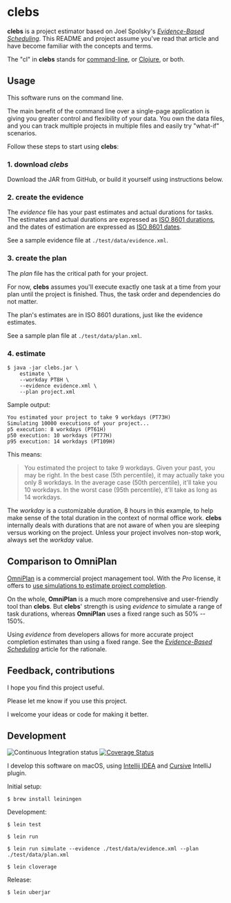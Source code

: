 # clebs #

**clebs** is a project estimator based on Joel Spolsky's [*Evidence-Based Scheduling*](https://www.joelonsoftware.com/2007/10/26/evidence-based-scheduling/).
This README and project assume you've read that article and have become familiar with the concepts and terms.

The "cl" in **clebs** stands for [command-line](https://en.wikipedia.org/wiki/Command-line_interface),
or [Clojure](https://clojure.org), or both.

## Usage

This software runs on the command line.

The main benefit of the command line over a single-page application is giving
you greater control and flexibility of your data.  You own the data files, and
you can track multiple projects in multiple files and easily try "what-if" scenarios.

Follow these steps to start using **clebs**:

### 1. download _clebs_

Download the JAR from GitHub, or build it yourself using instructions below.

### 2. create the evidence

The *evidence* file has your past estimates and actual durations for tasks.
The estimates and actual durations are expressed as
[ISO 8601 durations](https://en.wikipedia.org/wiki/ISO_8601#Durations),
and the dates of estimation are expressed as
[ISO 8601 dates](https://en.wikipedia.org/wiki/ISO_8601#Dates).

See a sample evidence file at `./test/data/evidence.xml`.

### 3. create the plan

The *plan* file has the critical path for your project.

For now, **clebs** assumes you'll execute exactly one task at a time from your plan until
the project is finished.  Thus, the task order and dependencies do not matter.

The plan's estimates are in ISO 8601 durations, just like the evidence estimates.

See a sample plan file at `./test/data/plan.xml`.

### 4. estimate

    $ java -jar clebs.jar \
        estimate \
        --workday PT8H \
        --evidence evidence.xml \
        --plan project.xml

Sample output:

    You estimated your project to take 9 workdays (PT73H)
    Simulating 10000 executions of your project...
    p5 execution: 8 workdays (PT61H)
    p50 execution: 10 workdays (PT77H)
    p95 execution: 14 workdays (PT109H)

This means:

> You estimated the project to take 9 workdays.
> Given your past, you may be right.
> In the best case (5th percentile), it may actually take you only 8 workdays.
> In the average case (50th percentile), it'll take you 10 workdays.
> In the worst case (95th percentile), it'll take as long as 14 workdays.

The _workday_ is a customizable duration, 8 hours in this example, to help make sense
of the total duration in the context of normal office work.  **clebs** internally deals
with durations that are not aware of when you are sleeping versus working on the project.
Unless your project involves non-stop work, always set the _workday_ value.

## Comparison to OmniPlan

[OmniPlan](https://www.omnigroup.com/omniplan) is a commercial project management tool.
With the _Pro_ license, it offers to
[use simulations to estimate project completion](https://support.omnigroup.com/documentation/omniplan/mac/4.2.2/en/gantt-view/#using-simulations-to-estimate-milestone-completion-pro).

On the whole, **OmniPlan** is a much more comprehensive and user-friendly tool than **clebs**.
But **clebs**' strength is using _evidence_ to simulate a range of task durations,
whereas **OmniPlan** uses a fixed range such as 50% -- 150%.

Using _evidence_ from developers allows for more accurate project completion estimates than
using a fixed range.  See the
[*Evidence-Based Scheduling*](https://www.joelonsoftware.com/2007/10/26/evidence-based-scheduling/)
article for the rationale.

## Feedback, contributions

I hope you find this project useful.

Please let me know if you use this project.

I welcome your ideas or code for making it better.

## Development

![Continuous Integration status](https://github.com/philipmw/clebs/workflows/Clojure%20CI/badge.svg)
[![Coverage Status](https://coveralls.io/repos/github/philipmw/clebs/badge.svg?branch=main)](https://coveralls.io/github/philipmw/clebs?branch=main)

I develop this software on macOS, using [Intellij IDEA](https://www.jetbrains.com/idea/)
and [Cursive](https://cursive-ide.com/) IntelliJ plugin.

Initial setup:

    $ brew install leiningen

Development:

    $ lein test

    $ lein run

    $ lein run simulate --evidence ./test/data/evidence.xml --plan ./test/data/plan.xml

    $ lein cloverage

Release:

    $ lein uberjar
